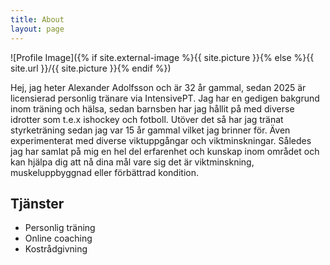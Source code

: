 ```yaml
---
title: About
layout: page
---
```

![Profile Image]({% if site.external-image %}{{ site.picture }}{% else %}{{ site.url }}/{{ site.picture }}{% endif %})

<p>Hej, jag heter Alexander Adolfsson och är 32 år gammal, sedan 2025 är licensierad personlig tränare via IntensivePT. Jag har en gedigen bakgrund inom träning och hälsa, sedan barnsben har jag hållit på med diverse idrotter som t.e.x ishockey och fotboll. Utöver det så har jag tränat styrketräning sedan jag var 15 år gammal vilket jag brinner för. Även experimenterat med diverse viktuppgångar och viktminskningar. Således jag har samlat på mig en hel del erfarenhet och kunskap inom området och kan hjälpa dig att nå dina mål vare sig det är viktminskning, muskeluppbyggnad eller förbättrad kondition.</p>


<h2>Tjänster</h2>

<ul class="skill-list">
	<li>Personlig träning</li>
	<li>Online coaching</li>
	<li>Kostrådgivning</li>
</ul>